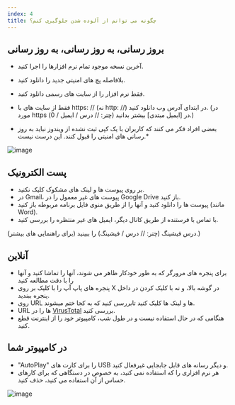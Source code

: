 ```yaml
---
index: 4
title: چگونه می توانم از آلوده شدن جلوگیری کنم؟
---
```

## بروز رسانی، به روز رسانی، به روز رسانی

*   آخرین نسخه موجود تمام نرم افزارها را اجرا کنید.
*   بلافاصله پچ های امنیتی جدید را دانلود کنید.
*   فقط نرم افزار را از سایت های رسمی دانلود کنید.
*   فقط از سایت های با https: // (نه http: //) در ابتدای آدرس وب دانلود کنید. (در مورد https در [ایمیل مبتدی] بیشتر بدانید (چتر: // درس / ایمیل / 0).)

* بعضی افراد فکر می کنند که کاربران با یک کپی ثبت نشده از ویندوز نباید به روز رسانی های امنیتی را قبول کنند. این درست نیست.*

![image](update.png)

## پست الکترونیک

*   بر روی پیوست ها و لینک های مشکوک کلیک نکنید.
*   در Gmail، پیوست های غیر معمول را در Google Drive باز کنید.
*   پیوست ها را دانلود کنید و آنها را از طریق منوی فایل برنامه مربوطه باز کنید (مانند Word).
*   با تماس با فرستنده از طریق کانال دیگر، ایمیل های غیر منتظره را بررسی کنید.

(برای راهنمایی های بیشتر) درس فیشینگ (چتر: // درس / فیشینگ) را ببینید.)

## آنلاین

*   برای پنجره های مرورگر که به طور خودکار ظاهر می شوند، آنها را تماشا کنید و آنها را با دقت مطالعه کنید
*   پنجره های پاپ آپ را با کلیک بر روی X در گوشه بالا، و نه با کلیک کردن در داخل پنجره ببندید.
*   روی URL ها و لینک ها کلیک کنید تابررسی کنید که به کجا ختم میشوند.
*   URL ها را در [VirusTotal](https://www.virustotal.com/#url) بررسی کنید.
*   هنگامی که در حال استفاده نیست و در طول شب، کامپیوتر خود را از اینترنت قطع کنید.

## در کامپیوتر شما

* "AutoPlay" را برای کارت های USB و دیگر رسانه های قابل جابجایی غیرفعال کنید.
* هر نرم افزاری را که استفاده نمی کنید، به خصوص در دستگاهی که برای کارهای حساس از آن استفاده می کنید، حذف کنید.

![image](malware4.png)